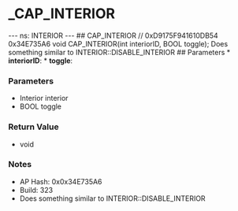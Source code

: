 # _CAP_INTERIOR

--- ns: INTERIOR --- ## CAP_INTERIOR  // 0xD9175F941610DB54 0x34E735A6 void CAP_INTERIOR(int interiorID, BOOL toggle);  Does something similar to INTERIOR::DISABLE_INTERIOR  ## Parameters * **interiorID**: * **toggle**:

### Parameters
* Interior interior
* BOOL toggle

### Return Value
* void

### Notes
* AP Hash: 0x0x34E735A6
* Build: 323
* Does something similar to INTERIOR::DISABLE_INTERIOR

